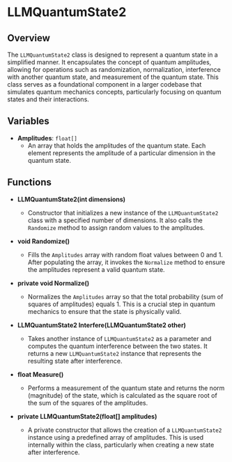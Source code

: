 # LLMQuantumState2

## Overview
The `LLMQuantumState2` class is designed to represent a quantum state in a simplified manner. It encapsulates the concept of quantum amplitudes, allowing for operations such as randomization, normalization, interference with another quantum state, and measurement of the quantum state. This class serves as a foundational component in a larger codebase that simulates quantum mechanics concepts, particularly focusing on quantum states and their interactions.

## Variables
- **Amplitudes**: `float[]`
  - An array that holds the amplitudes of the quantum state. Each element represents the amplitude of a particular dimension in the quantum state.

## Functions
- **LLMQuantumState2(int dimensions)**
  - Constructor that initializes a new instance of the `LLMQuantumState2` class with a specified number of dimensions. It also calls the `Randomize` method to assign random values to the amplitudes.

- **void Randomize()**
  - Fills the `Amplitudes` array with random float values between 0 and 1. After populating the array, it invokes the `Normalize` method to ensure the amplitudes represent a valid quantum state.

- **private void Normalize()**
  - Normalizes the `Amplitudes` array so that the total probability (sum of squares of amplitudes) equals 1. This is a crucial step in quantum mechanics to ensure that the state is physically valid.

- **LLMQuantumState2 Interfere(LLMQuantumState2 other)**
  - Takes another instance of `LLMQuantumState2` as a parameter and computes the quantum interference between the two states. It returns a new `LLMQuantumState2` instance that represents the resulting state after interference.

- **float Measure()**
  - Performs a measurement of the quantum state and returns the norm (magnitude) of the state, which is calculated as the square root of the sum of the squares of the amplitudes.

- **private LLMQuantumState2(float[] amplitudes)**
  - A private constructor that allows the creation of a `LLMQuantumState2` instance using a predefined array of amplitudes. This is used internally within the class, particularly when creating a new state after interference.
